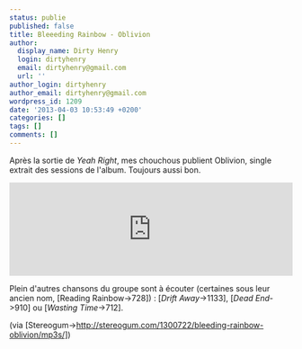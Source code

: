 ```yaml
---
status: publie
published: false
title: Bleeeding Rainbow - Oblivion
author:
  display_name: Dirty Henry
  login: dirtyhenry
  email: dirtyhenry@gmail.com
  url: ''
author_login: dirtyhenry
author_email: dirtyhenry@gmail.com
wordpress_id: 1209
date: '2013-04-03 10:53:49 +0200'
categories: []
tags: []
comments: []
---
```

Après la sortie de *Yeah Right*, mes chouchous publient Oblivion, single extrait des sessions de l'album. Toujours aussi bon.

<iframe width="100%" height="166" scrolling="no" frameborder="no" src="https://w.soundcloud.com/player/?url=http%3A%2F%2Fapi.soundcloud.com%2Ftracks%2F84847643"></iframe>

Plein d'autres chansons du groupe sont à écouter (certaines sous leur ancien nom, [Reading Rainbow->728]) : [*Drift Away*->1133], [*Dead End*->910] ou [*Wasting Time*->712].

(via [Stereogum->http://stereogum.com/1300722/bleeding-rainbow-oblivion/mp3s/])
